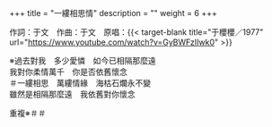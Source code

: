 +++
title = "一縷相思情"
description = ""
weight = 6
+++

作詞：于文　作曲：于文　原唱：{{< target-blank title="于櫻櫻／1977" url="https://www.youtube.com/watch?v=GyBWFzIIwk0" >}}

※過去對我　多少愛憐　如今已相隔那麼遠  
我對你柔情萬千　你是否依舊懷念  
＃一縷相思　萬縷情緣　海枯石爛永不變  
雖然是相隔那麼遠　我依舊對你懷念  

重複※＃＃